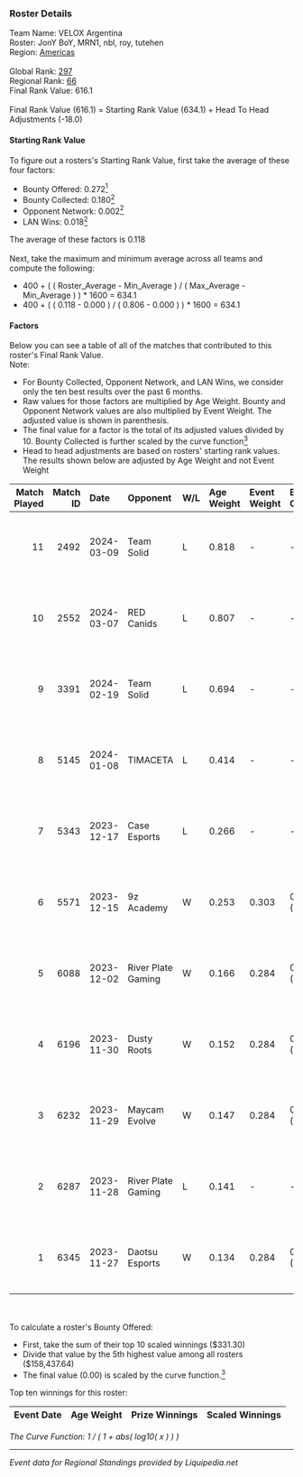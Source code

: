 ### Roster Details<br />
Team Name: VELOX Argentina<br />
Roster: JonY BoY, MRN1, nbl, roy, tutehen<br />
Region: [Americas]( ../standings_americas.md)<br />
<br />
Global Rank: [297](../standings_global.md)<br />
Regional Rank: [66]( ../standings_americas.md)<br />
Final Rank Value:  616.1<br />
<br />
Final Rank Value (616.1) = Starting Rank Value (634.1) + Head To Head Adjustments (-18.0)<br />

#### Starting Rank Value<br />
To figure out a rosters's Starting Rank Value, first take the average of these four factors:<br />
- Bounty Offered: 0.272[<sup>1</sup>](#table2)
- Bounty Collected: 0.180[<sup>2</sup>](#table1)
- Opponent Network: 0.002[<sup>2</sup>](#table1)
- LAN Wins: 0.018[<sup>2</sup>](#table1)

The average of these factors is 0.118<br />
<br />
Next, take the maximum and minimum average across all teams and compute the following:<br />
- 400 + ( ( Roster_Average - Min_Average ) / ( Max_Average - Min_Average ) ) * 1600 = 634.1
- 400 + ( ( 0.118 - 0.000 ) / ( 0.806 - 0.000 ) ) * 1600 = 634.1


#### Factors<br />
Below you can see a table of all of the matches that contributed to this roster's Final Rank Value.<br />
Note:<br />

- For Bounty Collected, Opponent Network, and LAN Wins, we consider only the ten best results over the past 6 months.
- Raw values for those factors are multiplied by Age Weight. Bounty and Opponent Network values are also multiplied by Event Weight. The adjusted value is shown in parenthesis.
- The final value for a factor is the total of its adjusted values divided by 10. Bounty Collected is further scaled by the curve function[<sup>3</sup>](#curveFunction)
- Head to head adjustments are based on rosters' starting rank values. The results shown below are adjusted by Age Weight and not Event Weight
<span id="table1"></span><br />


| Match Played | Match ID | Date       | Opponent           | W/L | Age Weight | Event Weight | Bounty Collected | Opponent Network | LAN Wins  | H2H Adj. | Roster                            |
| -: | -: | :- | :- | :- | :- | :- | :- | :- | :- | -: | :- |
|           11 |     2492 | 2024-03-09 | Team Solid         | L   | 0.818      | -            | -                | -                | -         |    -6.14 | JonY BoY, MRN1, nbl, roy, tutehen |
|           10 |     2552 | 2024-03-07 | RED Canids         | L   | 0.807      | -            | -                | -                | -         |    -3.49 | JonY BoY, MRN1, nbl, roy, tutehen |
|            9 |     3391 | 2024-02-19 | Team Solid         | L   | 0.694      | -            | -                | -                | -         |    -5.62 | JonY BoY, MRN1, nbl, roy, tutehen |
|            8 |     5145 | 2024-01-08 | TIMACETA           | L   | 0.414      | -            | -                | -                | -         |    -6.01 | JonY BoY, MRN1, nbl, roy, tutehen |
|            7 |     5343 | 2023-12-17 | Case Esports       | L   | 0.266      | -            | -                | -                | -         |    -3.17 | JonY BoY, MRN1, nbl, roy, tutehen |
|            6 |     5571 | 2023-12-15 | 9z Academy         | W   | 0.253      | 0.303        | 0.000 (0.000)    | 0.000 (0.000)    | 0 (0.000) |     1.65 | JonY BoY, MRN1, nbl, roy, tutehen |
|            5 |     6088 | 2023-12-02 | River Plate Gaming | W   | 0.166      | 0.284        | 0.001 (0.000)    | 0.015 (0.001)    | 1 (0.166) |     2.46 | JonY BoY, MRN1, nbl, roy, tutehen |
|            4 |     6196 | 2023-11-30 | Dusty Roots        | W   | 0.152      | 0.284        | 0.005 (0.000)    | 0.352 (0.015)    | 0 (0.000) |     2.76 | JonY BoY, MRN1, nbl, roy, tutehen |
|            3 |     6232 | 2023-11-29 | Maycam Evolve      | W   | 0.147      | 0.284        | 0.000 (0.000)    | 0.005 (0.000)    | 0 (0.000) |     0.99 | JonY BoY, MRN1, nbl, roy, tutehen |
|            2 |     6287 | 2023-11-28 | River Plate Gaming | L   | 0.141      | -            | -                | -                | -         |    -2.34 | JonY BoY, MRN1, nbl, roy, tutehen |
|            1 |     6345 | 2023-11-27 | Daotsu Esports     | W   | 0.134      | 0.284        | 0.000 (0.000)    | 0.000 (0.000)    | 0 (0.000) |     0.90 | JonY BoY, MRN1, nbl, roy, tutehen |

<br />
<span id="table2"></span><br />
To calculate a roster's Bounty Offered:<br />

- First, take the sum of their top 10 scaled winnings ($331.30)
- Divide that value by the 5th highest value among all rosters ($158,437.64)
- The final value (0.00) is scaled by the curve function.[<sup>3</sup>](#curveFunction)

Top ten winnings for this roster:<br />

| Event Date | Age Weight | Prize Winnings | Scaled Winnings |
| :- | -: | :- | :- |


<span id="curveFunction"></span>_The Curve Function: 1 / ( 1 + abs( log10( x ) ) )_<br />

---
_Event data for Regional Standings provided by Liquipedia.net_<br />
